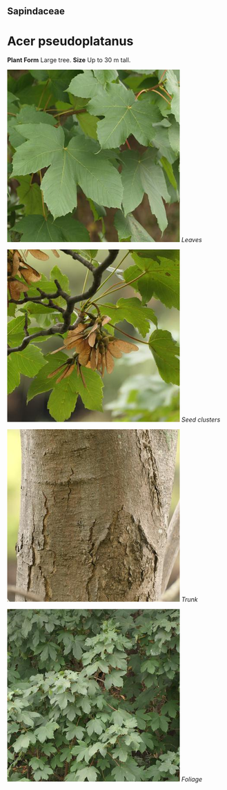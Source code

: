 ## Sapindaceae
# Acer pseudoplatanus

**Plant Form** Large tree. **Size** Up to 30 m tall.


![Leaves](82969_P1077947.jpg)
   *Leaves* 

![Seed clusters](82998_P1077981.jpg)
   *Seed clusters* 

![Trunk](82999_P1077982.jpg)
   *Trunk* 

![Foliage](82995_P1077978.jpg)
   *Foliage* 

